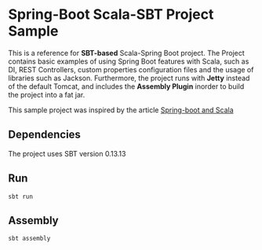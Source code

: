 # Spring-Boot Scala-SBT Project Sample

This is a reference for **SBT-based** Scala-Spring Boot project. The Project contains basic examples of using Spring Boot features with Scala, such as DI, REST Controllers, custom properties configuration files and the usage of libraries such as Jackson.
Furthermore, the project runs with **Jetty** instead of the default Tomcat, and includes the **Assembly Plugin** inorder to build the project into a fat jar.

This sample project was inspired by the article [Spring-boot and Scala](https://dzone.com/articles/spring-boot-and-scala)

## Dependencies

The project uses SBT version 0.13.13

## Run

    sbt run

## Assembly

    sbt assembly


